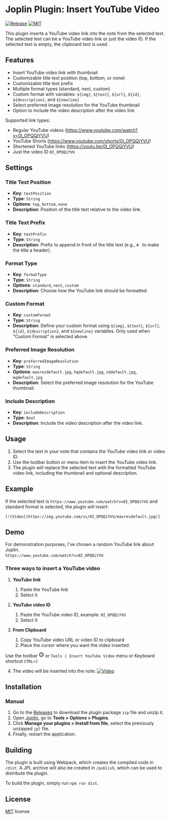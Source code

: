 # Joplin Plugin: Insert YouTube Video

[![Release](https://img.shields.io/github/v/release/badabing2005/joplin-plugin-ytinsert?style=flat-square)](https://github.com/badabing2005/joplin-plugin-ytinsert/releases/latest) [![MIT](https://img.shields.io/github/license/badabing2005/joplin-plugin-ytinsert?style=flat-square)](/LICENSE)

This plugin inserts a YouTube video link into the note from the selected text. The selected text can be a YouTube video link or just the video ID. If the selected text is empty, the clipboard text is used.

## Features

- Insert YouTube video link with thumbnail
- Customizable title text position (top, bottom, or none)
- Customizable title text prefix
- Multiple format types (standard, next, custom)
- Custom format with variables: `${img}`, `${text}`, `${url}`, `${id}`, `${description}`, and `${newline}`
- Select preferred image resolution for the YouTube thumbnail
- Option to include the video description after the video link

Supported link types:
- Regular YouTube videos (https://www.youtube.com/watch?v=0I_OPQQiYVU)
- YouTube Shorts (https://www.youtube.com/shorts/0I_OPQQiYVU)
- Shortened YouTube links (https://youtu.be/0I_OPQQiYVU)
- Just the video ID `0I_OPQQiYVU`

## Settings

### Title Text Position

- **Key**: `textPosition`
- **Type**: `String`
- **Options**: `top`, `bottom`, `none`
- **Description**: Position of the title text relative to the video link.

### Title Text Prefix

- **Key**: `textPrefix`
- **Type**: `String`
- **Description**: Prefix to append in front of the title text (e.g., `# ` to make the title a header).

### Format Type

- **Key**: `formatType`
- **Type**: `String`
- **Options**: `standard`, `next`, `custom`
- **Description**: Choose how the YouTube link should be formatted.

### Custom Format

- **Key**: `customFormat`
- **Type**: `String`
- **Description**: Define your custom format using `${img}`, `${text}`, `${url}`, `${id}`, `${description}`, and `${newline}` variables. Only used when "Custom Format" is selected above.

### Preferred Image Resolution

- **Key**: `preferredImageResolution`
- **Type**: `String`
- **Options**: `maxresdefault.jpg`, `hqdefault.jpg`, `sddefault.jpg`, `mqdefault.jpg`
- **Description**: Select the preferred image resolution for the YouTube thumbnail.

### Include Description

- **Key**: `includeDescription`
- **Type**: `Bool`
- **Description**: Include the video description after the video link.

## Usage

1. Select the text in your note that contains the YouTube video link or video ID.
2. Use the toolbar button or menu item to insert the YouTube video link.
3. The plugin will replace the selected text with the formatted YouTube video link, including the thumbnail and optional description.

## Example

If the selected text is `https://www.youtube.com/watch?v=0I_OPQQiYVU` and standard format is selected, the plugin will insert:

```
[![Video](https://img.youtube.com/vi/0I_OPQQiYVU/maxresdefault.jpg)]
```

## Demo 
For demonstration purposes, I've chosen a random YouTube link about Joplin.  
`https://www.youtube.com/watch?v=0I_OPQQiYVU`

### Three ways to insert a YouTube video
1. **YouTube link**
	1. Paste the YouTube link
	2. Select it
	
2. **YouTube video ID**
	1. Paste the YouTube video ID, example: `0I_OPQQiYVU`
	2. Select it

3. **From Clipboard**
	1. Copy YouTube video URL or video ID to clipboard
	2. Place the cursor where you want the video inserted.

Use the toolbar ![](/fa-video.png) or `Tools | Insert YouTube Video` menu or Keyboard shortcut `CTRL+J`

4. The video will be inserted into the note:
[![Video](https://img.youtube.com/vi/0I_OPQQiYVU/hqdefault.jpg)](https://www.youtube.com/watch?v=0I_OPQQiYVU)

## Installation

### Manual

1. Go to the [Releases](https://github.com/badabing2005/joplin-plugin-ytinsert/releases/latest) to download the plugin package `zip` file and unzip it.
2. Open [Joplin](https://joplinapp.org/), go to **Tools > Options > Plugins**.
3. Click **Manage your plugins > Install from file**, select the previously unzipped `jpl` file.
4. Finally, restart the application.

## Building

The plugin is built using Webpack, which creates the compiled code in `/dist`. A JPL archive will also be created in `/publish`, which can be used to distribute the plugin.

To build the plugin, simply run `npm run dist`.

## License

[MIT](./LICENSE) license
